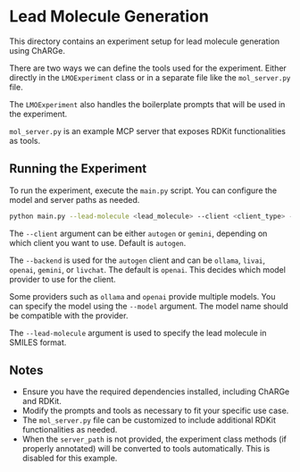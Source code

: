 # Lead Molecule Generation

This directory contains an experiment setup for lead molecule generation using ChARGe.

There are two ways we can define the tools used for the experiment. Either directly in the `LMOExperiment` class or in a separate file like the `mol_server.py` file. 

The `LMOExperiment` also handles the boilerplate prompts that will be used in the experiment.

`mol_server.py` is an example MCP server that exposes RDKit functionalities as tools.

## Running the Experiment

To run the experiment, execute the `main.py` script. You can configure the model and server paths as needed.

```bash
python main.py --lead-molecule <lead_molecule> --client <client_type> --backend <backend_type> >--model <model_name_or_path> --server-path mol_server.py
```

The `--client` argument can be either `autogen` or `gemini`, depending on which client you want to use. Default is `autogen`.

The `--backend` is used for the `autogen` client and can be `ollama`, `livai`, `openai`, `gemini`, or `livchat`. The default is `openai`. This decides which model provider to use for the client. 

Some providers such as `ollama` and `openai` provide multiple models. You can specify the model using the `--model` argument. The model name should be compatible with the provider.

The `--lead-molecule` argument is used to specify the lead molecule in SMILES format.

## Notes
- Ensure you have the required dependencies installed, including ChARGe and RDKit.
- Modify the prompts and tools as necessary to fit your specific use case.
- The `mol_server.py` file can be customized to include additional RDKit functionalities as needed.
- When the `server_path` is not provided, the experiment class methods (if properly annotated) will be converted to tools automatically. This is disabled for this example.
